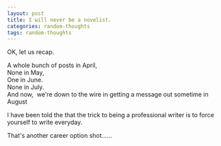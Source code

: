 ```yaml
---
layout: post
title: I will never be a novelist.
categories: random-thoughts
tags: random-thoughts
---
```

<P>OK, let us recap.&nbsp; </P>
<P>A whole bunch of posts in April, <BR>None in May, <BR>One in June.<BR>None in July.<BR>And now,&nbsp; we're down to the wire in getting a message out sometime in August</P>
<P>I have been told the that the trick to being a professional writer is to force yourself to write everyday.</P>
<P>That's another career option shot......</P>